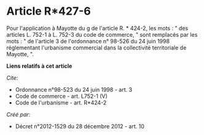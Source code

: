 # Article R*427-6

Pour l'application à Mayotte du g de l'article R. * 424-2, les mots : " des articles L. 752-1 à L. 752-3 du code de commerce,
" sont remplacés par les mots : " de l'article 3 de l'ordonnance n° 98-526 du 24 juin 1998 réglementant l'urbanisme
commercial dans la collectivité territoriale de Mayotte, ".

**Liens relatifs à cet article**

_Cite_:

  - Ordonnance n°98-523 du 24 juin 1998 - art. 3
  - Code de commerce - art. L752-1 (V)
  - Code de l'urbanisme - art. R*424-2

_Créé par_:

  - Décret n°2012-1529 du 28 décembre 2012 - art. 10
